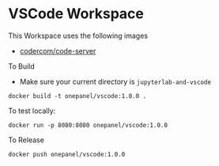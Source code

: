 # VSCode Workspace

This Workspace uses the following images

* [codercom/code-server](https://hub.docker.com/r/codercom/code-server)

To Build
- Make sure your current directory is `jupyterlab-and-vscode`
```shell script
docker build -t onepanel/vscode:1.0.0 .
```

To test locally:
```shell script
docker run -p 8080:8080 onepanel/vscode:1.0.0
```
To Release
```shell script
docker push onepanel/vscode:1.0.0
```